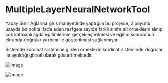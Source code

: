 # MultipleLayerNeuralNetworkTool

Yapay Sinir Ağlarına giriş mahiyetinde yaptığım bu projede, 2 boyutlu uzayda bir nokta ifade eden rastgele sayıda farklı sınıfa ait örneklerin alınıp çok katmanlı ağda eğitimlerinin gerçekleştirilmesi ve eğitim sonucunun ekranda doğrular yardımı ile gösterilmesi sağlanmıştır.

Sistemde kordinat sistemine girilen örneklerin kordinat sisteminde doğrular ile ayrıldığı görsel olarak gösterilmektedir.


![image](https://user-images.githubusercontent.com/28540685/89156405-514a4a80-d573-11ea-9709-53d57b518869.png)


![image](https://user-images.githubusercontent.com/28540685/89156436-5c04df80-d573-11ea-8ec1-fa5ed807c28d.png)
